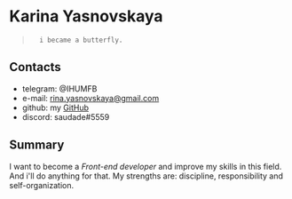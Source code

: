 # Karina Yasnovskaya
>       i became a butterfly.

## Contacts
* telegram: @IHUMFB
* e-mail: rina.yasnovskaya@gmail.com
* github: my [GitHub](https://github.com/RinaYasnovskaya)
* discord: saudade#5559

## Summary
I want to become a *Front-end developer* and improve my skills in this field. And i'll do anything for that.  My strengths are: discipline, responsibility and self-organization.
